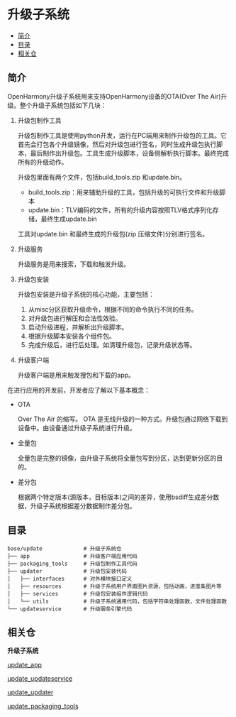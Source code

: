 # 升级子系统<a name="ZH-CN_TOPIC_0000001149909821"></a>

-   [简介](#section184mcpsimp)
-   [目录](#section212mcpsimp)
-   [相关仓](#section251mcpsimp)

## 简介<a name="section184mcpsimp"></a>

OpenHarmony升级子系统用来支持OpenHarmony设备的OTA\(Over The Air\)升级。整个升级子系统包括如下几块：

1.  升级包制作工具

    升级包制作工具是使用python开发，运行在PC端用来制作升级包的工具。它首先会打包各个升级镜像，然后对升级包进行签名，同时生成升级包执行脚本，最后制作出升级包。工具生成升级脚本，设备侧解析执行脚本。最终完成所有的升级动作。

    升级包里面有两个文件，包括build\_tools.zip 和update.bin。

    -   build\_tools.zip：用来辅助升级的工具，包括升级的可执行文件和升级脚本
    -   update.bin：TLV编码的文件，所有的升级内容按照TLV格式序列化存储，最终生成update.bin

    工具对update.bin 和最终生成的升级包\(zip 压缩文件\)分别进行签名。

2.  升级服务

    升级服务是用来搜索，下载和触发升级。

3.  升级包安装

    升级包安装是升级子系统的核心功能，主要包括：

    1.  从misc分区获取升级命令，根据不同的命令执行不同的任务。
    2.  对升级包进行解压和合法性效验。
    3.  启动升级进程，并解析出升级脚本。
    4.  根据升级脚本安装各个组件包。
    5.  完成升级后，进行后处理。如清理升级包，记录升级状态等。

4.  升级客户端

    升级客户端是用来触发搜包和下载的app。


在进行应用的开发前，开发者应了解以下基本概念：

-   OTA

    Over The Air 的缩写。 OTA 是无线升级的一种方式。升级包通过网络下载到设备中。由设备通过升级子系统进行升级。

-   全量包

    全量包是完整的镜像，由升级子系统将全量包写到分区，达到更新分区的目的。

-   差分包

    根据两个特定版本\(源版本，目标版本\)之间的差异，使用bsdiff生成差分数据，升级子系统根据差分数据制作差分包。


## 目录<a name="section212mcpsimp"></a>

```
base/update             # 升级子系统仓
├── app         		# 升级客户端应用代码
├── packaging_tools     # 升级包制作工具代码
├── updater    			# 升级包安装代码
│   ├── interfaces  	# 对外模块接口定义
│   ├── resources 		# 升级子系统用户界面图片资源，包括动画，进度条图片等
│   ├── services  		# 升级包安装组件逻辑代码
│   └── utils  			# 升级子系统通用代码，包括字符串处理函数，文件处理函数
└── updateservice 		# 升级服务引擎代码   
```

## 相关仓<a name="section251mcpsimp"></a>

**升级子系统**

[update\_app](https://gitee.com/openharmony/update_app)

[update\_updateservice](https://gitee.com/openharmony/update_updateservice)

[update\_updater](https://gitee.com/openharmony/update_updater)

[update\_packaging\_tools](https://gitee.com/openharmony/update_packaging_tools)

